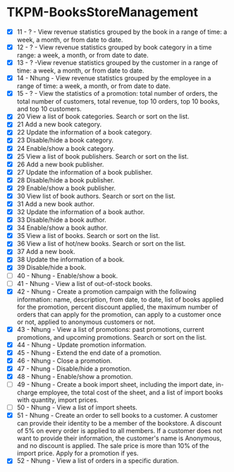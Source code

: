 # TKPM-BooksStoreManagement
- [x] 11 - ? - View revenue statistics grouped by the book in a range of time: a week, a month, or from date to date.
- [x] 12 - ? - View revenue statistics grouped by book category in a time range: a week, a month, or from date to date.
- [x] 13 - ? -View revenue statistics grouped by the customer in a range of time: a week, a month, or from date to date.
- [x] 14 - Nhung - View revenue statistics grouped by the employee in a range of time: a week, a month, or from date to date.
- [x] 15 - ? - View the statistics of a promotion: total number of orders, the total number of customers, total revenue, top 10 orders, top 10 books, and top 10 customers.
- [x] 20 View a list of book categories. Search or sort on the list.
- [x] 21 Add a new book category.
- [x] 22 Update the information of a book category.
- [x] 23 Disable/hide a book category.
- [x] 24 Enable/show a book category.
- [x] 25  View a list of book publishers. Search or sort on the list.
- [x] 26  Add a new book publisher.
- [x] 27  Update the information of a book publisher.
- [x] 28  Disable/hide a book publisher.
- [x] 29  Enable/show a book publisher.
- [x] 30  View list of book authors. Search or sort on the list.
- [x] 31  Add a new book author.
- [x] 32  Update the information of a book author.
- [x] 33  Disable/hide a book author.
- [x] 34  Enable/show a book author.
- [x] 35  View a list of books. Search or sort on the list.
- [x] 36  View a list of hot/new books. Search or sort on the list.
- [x] 37  Add a new book.
- [x] 38  Update the information of a book.
- [x] 39  Disable/hide a book.
- [ ] 40 - Nhung - Enable/show a book.
- [ ] 41 - Nhung - View a list of out-of-stock books.
- [x] 42 - Nhung - Create a promotion campaign with the following information: name, description, from date, to date, list of books applied for the promotion, percent discount applied, the maximum number of orders that can apply for the promotion, can apply to a customer once or not, applied to anonymous customers or not.
- [x] 43 - Nhung - View a list of promotions: past promotions, current promotions, and upcoming promotions. Search or sort on the list.
- [x] 44 - Nhung - Update promotion information.
- [x] 45 - Nhung - Extend the end date of a promotion.
- [x] 46 - Nhung - Close a promotion.
- [x] 47 - Nhung - Disable/hide a promotion.
- [x] 48 - Nhung - Enable/show a promotion.
- [ ] 49 - Nhung - Create a book import sheet, including the import date, in-charge employee, the total cost of the sheet, and a list of import books with quantity, import prices.
- [ ] 50 - Nhung - View a list of import sheets.
- [x] 51 - Nhung - Create an order to sell books to a customer. A customer can provide their identity to be a member of the bookstore. A discount of 5% on every order is applied to all members. If a customer does not want to provide their information, the customer's name is Anonymous, and no discount is applied. The sale price is more than 10% of the import price. Apply for a promotion if yes.
- [x] 52 - Nhung - View a list of orders in a specific duration.

